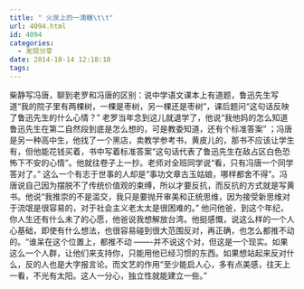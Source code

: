 ```yaml
---
title: " 火炭上的一滴糖\t\t"
url: 4094.html
id: 4094
categories:
  - 发现分享
date: 2014-10-14 12:18:10
tags:
---
```


柴静写冯唐，聊到老罗和冯唐的区别：说中学语文课本上有道题，鲁迅先生写道“我的院子里有两棵树，一棵是枣树，另一棵还是枣树”，课后题问“这句话反映了鲁迅先生的什么心情？” 老罗当年念到这儿就退学了，他说“我他妈的怎么知道鲁迅先生在第二自然段到底是怎么想的，可是教委知道，还有个标准答案” ；冯唐是另一种高中生，他找了一个黑店，卖教学参考书，黄皮儿的，那书不应该让学生有，但他能花钱买着，书中写着标准答案“这句话代表了鲁迅先生在敌占区白色恐怖下不安的心情”。他就往卷子上一抄。老师对全班同学说“看，只有冯唐一个同学答对了。” 这么一个有志于世事的人却是“事功文章古玉姑娘，哪样都舍不得”。冯唐说自己因为摆脱不了传统价值观的束缚，所以才要反抗，而反抗的方式就是写黄书。他说“我推崇的不是滥交，我只是要抛开审美和正统思维，因为接受新思维对于流氓是很容易的，对于社会主义老太太是很困难的。” 他问他爸，到这个年纪，你人生还有什么未了的心愿，他爸说我想解放台湾。他挺感慨，说这么样的一个人心基础，即使有什么想法，也很容易碰到很大范围反对，再正确，也怎么都推不动的。“谁呆在这个位置上，都推不动 ——-并不说这个对，但这是一个现实。如果这么一个人群，让他们来支持你，只能用他已经习惯的东西。如果想站起来反对什么，反的人也是大字报言论。而文艺的作用“至少能启人心，多有点美感，往天上一看，不光有太阳。这人一分心，独立性就能建立一些。”
